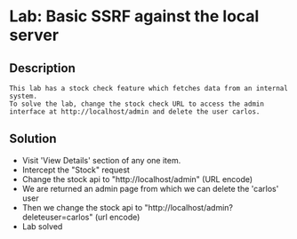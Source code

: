 # Lab: Basic SSRF against the local server

## Description
```
This lab has a stock check feature which fetches data from an internal system.
To solve the lab, change the stock check URL to access the admin interface at http://localhost/admin and delete the user carlos. 
```

## Solution
* Visit 'View Details' section of any one item.
* Intercept the "Stock" request
* Change the stock api to "http://localhost/admin" (URL encode)
* We are returned an admin page from which we can delete the 'carlos' user
* Then we change the stock api to "http://localhost/admin?deleteuser=carlos" (url encode)
* Lab solved
